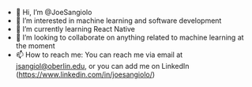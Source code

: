 - 👋 Hi, I’m @JoeSangiolo
- 👀 I’m interested in machine learning and software development
- 🌱 I’m currently learning React Native
- 💞️ I’m looking to collaborate on anything related to machine learning at the moment
- 📫 How to reach me: You can reach me via email at jsangiol@oberlin.edu, or you can add me on LinkedIn (https://www.linkedin.com/in/joesangiolo/)

<!---
JoeSangiolo/JoeSangiolo is a ✨ special ✨ repository because its `README.md` (this file) appears on your GitHub profile.
You can click the Preview link to take a look at your changes.
--->

